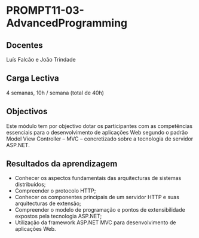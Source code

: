 ﻿# PROMPT11-03-AdvancedProgramming #

## Docentes ##

Luís Falcão e João Trindade

## Carga Lectiva ##

4 semanas, 10h / semana (total de 40h)
 
## Objectivos ##

Este módulo tem por objectivo dotar os participantes com as competências essenciais para o desenvolvimento de aplicações Web segundo o padrão Model View Controller – MVC – concretizado sobre a tecnologia de servidor ASP.NET.

## Resultados da aprendizagem ##

   * Conhecer os aspectos fundamentais das arquitecturas de sistemas distribuídos;
   * Compreender o protocolo HTTP;
   * Conhecer os componentes principais de um servidor HTTP e suas arquitecturas de extensão;
   * Compreender o modelo de programação e pontos de extensibilidade expostos pela tecnologia ASP.NET;
   * Utilização da framework ASP.NET MVC para desenvolvimento de aplicações Web.

 